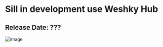 # Sill in development use Weshky Hub
## Release Date: ???

![image](https://github.com/user-attachments/assets/2dafa823-5500-40ec-84f2-fb569ac16bd6)
